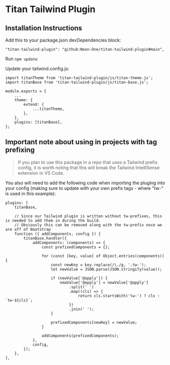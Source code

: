 # Titan Tailwind Plugin

## Installation Instructions

Add this to your package.json devDependencies block:

```
"titan-tailwind-plugin": "github:Neon-One/titan-tailwind-plugin#main",
```

Run `npm update`

Update your tailwind.config.js:

```
import titanTheme from 'titan-tailwind-plugin/js/titan-theme.js';
import titanBase from 'titan-tailwind-plugin/js/titan-base.js';

module.exports = {
    ...
    theme: {
        extend: {
            ...titanTheme,
        },
    },
    plugins: [titanBase],
};

```

## Important note about using in projects with tag prefixing

> If you plan to use this package in a repo that uses a Tailwind prefix config, it is worth noting that this will break the Tailwind IntelliSense extension in VS Code.

You also will need to add the following code when importing the pluging into your config (making sure to update with your own prefix tags - where "tw-" is used in this example):

```
plugins: [
    titanBase,

    // Since our Tailwind plugin is written without tw-prefixes, this is needed to add them in during the build.
    // Obviously this can be removed along with the tw-prefix once we are off of Bootstrap
    function ({ addComponents, config }) {
        titanBase.handler({
            addComponents: (components) => {
                const prefixedComponents = {};

                for (const [key, value] of Object.entries(components)) {
                    const newKey = key.replace(/\./g, '.tw-');
                    let newValue = JSON.parse(JSON.stringify(value));

                    if (newValue['@apply']) {
                        newValue['@apply'] = newValue['@apply']
                            .split(' ')
                            .map((cls) => {
                                return cls.startsWith('tw-') ? cls : `tw-${cls}`;
                            })
                            .join(' ');
                    }

                    prefixedComponents[newKey] = newValue;
                }

                addComponents(prefixedComponents);
            },
            config,
        });
    },
],
```
